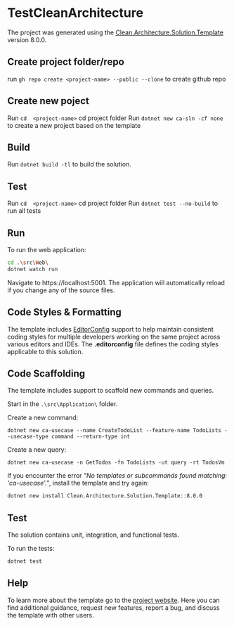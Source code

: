 ﻿# TestCleanArchitecture

The project was generated using the [Clean.Architecture.Solution.Template](https://github.com/jasontaylordev/TestCleanArchitecture) version 8.0.0.

## Create project folder/repo
run `gh repo create <project-name> --public --clone` to create github repo

## Create new poject
Run `cd  <project-name>` cd project folder
Run `dotnet new ca-sln -cf none` to create a new project based on the template

## Build

Run `dotnet build -tl` to build the solution.

## Test
Run `cd  <project-name>` cd project folder
Run `dotnet test --no-build` to run all tests

## Run

To run the web application:

```bash
cd .\src\Web\
dotnet watch run
```

Navigate to https://localhost:5001. The application will automatically reload if you change any of the source files.

## Code Styles & Formatting

The template includes [EditorConfig](https://editorconfig.org/) support to help maintain consistent coding styles for multiple developers working on the same project across various editors and IDEs. The **.editorconfig** file defines the coding styles applicable to this solution.

## Code Scaffolding

The template includes support to scaffold new commands and queries.

Start in the `.\src\Application\` folder.

Create a new command:

```
dotnet new ca-usecase --name CreateTodoList --feature-name TodoLists --usecase-type command --return-type int
```

Create a new query:

```
dotnet new ca-usecase -n GetTodos -fn TodoLists -ut query -rt TodosVm
```

If you encounter the error *"No templates or subcommands found matching: 'ca-usecase'."*, install the template and try again:

```bash
dotnet new install Clean.Architecture.Solution.Template::8.0.0
```

## Test

The solution contains unit, integration, and functional tests.

To run the tests:
```bash
dotnet test
```

## Help
To learn more about the template go to the [project website](https://github.com/JasonTaylorDev/TestCleanArchitecture). Here you can find additional guidance, request new features, report a bug, and discuss the template with other users.